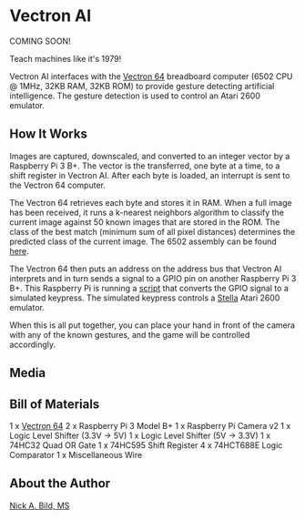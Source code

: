 # Vectron AI

COMING SOON!

Teach machines like it's 1979!

Vectron AI interfaces with the [Vectron 64](https://github.com/nickbild/vectron_64) breadboard computer (6502 CPU @ 1MHz, 32KB RAM, 32KB ROM) to provide gesture detecting artificial intelligence.  The gesture detection is used to control an Atari 2600 emulator.

## How It Works

Images are captured, downscaled, and converted to an integer vector by a Raspberry Pi 3 B+.  The vector is the transferred, one byte at a time, to a shift register in Vectron AI.  After each byte is loaded, an interrupt is sent to the Vectron 64 computer.

The Vectron 64 retrieves each byte and stores it in RAM.  When a full image has been received, it runs a k-nearest neighbors algorithm to classify the current image against 50 known images that are stored in the ROM.  The class of the best match (minimum sum of all pixel distances) determines the predicted class of the current image.  The 6502 assembly can be found [here](https://github.com/nickbild/vectron_ai/blob/master/vectron64.asm).

The Vectron 64 then puts an address on the address bus that Vectron AI interprets and in turn sends a signal to a GPIO pin on another Raspberry Pi 3 B+.  This Raspberry Pi is running a [script](https://github.com/nickbild/vectron_ai/blob/master/play_atari.py) that converts the GPIO signal to a simulated keypress.  The simulated keypress controls a [Stella](https://stella-emu.github.io/) Atari 2600 emulator.

When this is all put together, you can place your hand in front of the camera with any of the known gestures, and the game will be controlled accordingly.

## Media

## Bill of Materials

1 x [Vectron 64](https://github.com/nickbild/vectron_64)
2 x Raspberry Pi 3 Model B+
1 x Raspberry Pi Camera v2
1 x Logic Level Shifter (3.3V -> 5V)
1 x Logic Level Shifter (5V -> 3.3V)
1 x 74HC32 Quad OR Gate
1 x 74HC595 Shift Register
4 x 74HCT688E Logic Comparator
1 x Miscellaneous Wire

## About the Author

[Nick A. Bild, MS](https://nickbild79.firebaseapp.com/#!/)
